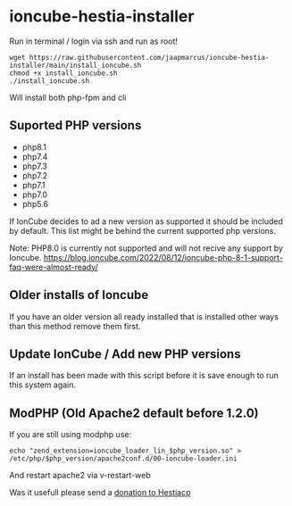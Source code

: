 # ioncube-hestia-installer

Run in terminal / login via ssh and run as root!

```
wget https://raw.githubusercontent.com/jaapmarcus/ioncube-hestia-installer/main/install_ioncube.sh
chmod +x install_ioncube.sh
./install_ioncube.sh
```

Will install both php-fpm and cli

## Suported PHP versions

- php8.1
- php7.4
- php7.3
- php7.2
- php7.1
- php7.0
- php5.6

If IonCube decides to ad a new version as supported it should be included by default. This list might be behind the current supported php versions. 

Note: PHP8.0 is currently not supported and will not recive any support by Ioncube. 
https://blog.ioncube.com/2022/08/12/ioncube-php-8-1-support-faq-were-almost-ready/

## Older installs of Ioncube

If you have an older version all ready installed that is installed other ways than this method remove them first.

## Update IonCube / Add new PHP versions

If an install has been made with this script before it is save enough to run this system again. 



## ModPHP (Old Apache2 default before 1.2.0)

If you are still using modphp use:
```
echo "zend_extension=ioncube_loader_lin_$php_version.so" > /etc/php/$php_version/apache2conf.d/00-ioncube-loader.ini
```

And restart apache2 via v-restart-web

Was it usefull please send a [donation to Hestiacp](https://www.paypal.com/donate/?cmd=_s-xclick&hosted_button_id=ST87LQH2CHGLA)
